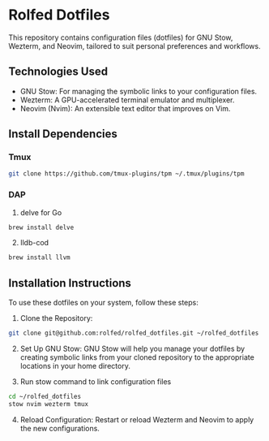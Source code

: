 # Rolfed Dotfiles
This repository contains configuration files (dotfiles) for GNU Stow, Wezterm, and Neovim, tailored to suit personal preferences and workflows.

## Technologies Used
- GNU Stow: For managing the symbolic links to your configuration files.
- Wezterm: A GPU-accelerated terminal emulator and multiplexer.
- Neovim (Nvim): An extensible text editor that improves on Vim.

## Install Dependencies

### Tmux
```bash
git clone https://github.com/tmux-plugins/tpm ~/.tmux/plugins/tpm
```

### DAP
1. delve for Go 
```bash
brew install delve
```
2. lldb-cod
```bash
brew install llvm
```

## Installation Instructions
To use these dotfiles on your system, follow these steps:

1. Clone the Repository:
```bash
git clone git@github.com:rolfed/rolfed_dotfiles.git ~/rolfed_dotfiles
```

2. Set Up GNU Stow:
GNU Stow will help you manage your dotfiles by creating symbolic links from your cloned repository to the appropriate locations in your home directory.

3. Run stow command to link configuration files
```bash
cd ~/rolfed_dotfiles
stow nvim wezterm tmux
```

4. Reload Configuration:
Restart or reload Wezterm and Neovim to apply the new configurations.
